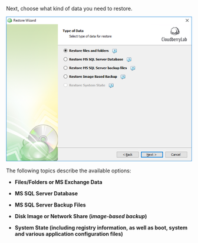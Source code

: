 Next, choose what kind of data you need to restore.

![](/assets/choose-data-to-restore.png)

The following topics describe the available options:

* **Files/Folders or MS Exchange Data**

* **MS SQL Server Database**

* **MS SQL Server Backup Files**

* **Disk Image or Network Share \(i**_**mage-based backup**_**\)**

* **System State \(including registry information, as well as boot, system and various application configuration files\)**



